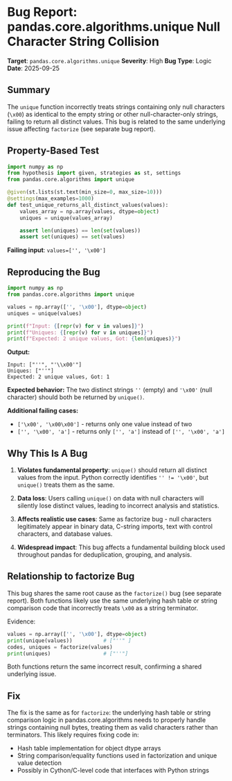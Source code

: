 # Bug Report: pandas.core.algorithms.unique Null Character String Collision

**Target**: `pandas.core.algorithms.unique`
**Severity**: High
**Bug Type**: Logic
**Date**: 2025-09-25

## Summary

The `unique` function incorrectly treats strings containing only null characters (`\x00`) as identical to the empty string or other null-character-only strings, failing to return all distinct values. This bug is related to the same underlying issue affecting `factorize` (see separate bug report).

## Property-Based Test

```python
import numpy as np
from hypothesis import given, strategies as st, settings
from pandas.core.algorithms import unique

@given(st.lists(st.text(min_size=0, max_size=10)))
@settings(max_examples=1000)
def test_unique_returns_all_distinct_values(values):
    values_array = np.array(values, dtype=object)
    uniques = unique(values_array)

    assert len(uniques) == len(set(values))
    assert set(uniques) == set(values)
```

**Failing input**: `values=['', '\x00']`

## Reproducing the Bug

```python
import numpy as np
from pandas.core.algorithms import unique

values = np.array(['', '\x00'], dtype=object)
uniques = unique(values)

print(f"Input: {[repr(v) for v in values]}")
print(f"Uniques: {[repr(v) for v in uniques]}")
print(f"Expected: 2 unique values, Got: {len(uniques)}")
```

**Output:**
```
Input: ["''", "'\\x00'"]
Uniques: ["''"]
Expected: 2 unique values, Got: 1
```

**Expected behavior:** The two distinct strings `''` (empty) and `'\x00'` (null character) should both be returned by `unique()`.

**Additional failing cases:**
- `['\x00', '\x00\x00']` - returns only one value instead of two
- `['', '\x00', 'a']` - returns only `['', 'a']` instead of `['', '\x00', 'a']`

## Why This Is A Bug

1. **Violates fundamental property**: `unique()` should return all distinct values from the input. Python correctly identifies `'' != '\x00'`, but `unique()` treats them as the same.

2. **Data loss**: Users calling `unique()` on data with null characters will silently lose distinct values, leading to incorrect analysis and statistics.

3. **Affects realistic use cases**: Same as factorize bug - null characters legitimately appear in binary data, C-string imports, text with control characters, and database values.

4. **Widespread impact**: This bug affects a fundamental building block used throughout pandas for deduplication, grouping, and analysis.

## Relationship to factorize Bug

This bug shares the same root cause as the `factorize()` bug (see separate report). Both functions likely use the same underlying hash table or string comparison code that incorrectly treats `\x00` as a string terminator.

Evidence:
```python
values = np.array(['', '\x00'], dtype=object)
print(unique(values))          # ["''" ]
codes, uniques = factorize(values)
print(uniques)                 # ["''"]
```

Both functions return the same incorrect result, confirming a shared underlying issue.

## Fix

The fix is the same as for `factorize`: the underlying hash table or string comparison logic in pandas.core.algorithms needs to properly handle strings containing null bytes, treating them as valid characters rather than terminators. This likely requires fixing code in:
- Hash table implementation for object dtype arrays
- String comparison/equality functions used in factorization and unique value detection
- Possibly in Cython/C-level code that interfaces with Python strings